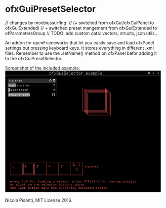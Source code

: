 ofxGuiPresetSelector
==============

// changes by moebiussurfing:
// (+ switched from ofxGui/ofxGuiPanel to ofxGuiExtended)
// + switched preset mangement from ofxGuiExtended to ofParametersGroup
// TODO: add custom data: vectors, structs, json utils..

An addon for openFrameworks that let you easily save and load ofxPanel settings but pressing keyboard keys. It stores everything in different .xml files. Remember to use the .setName() method on ofxPanel befor adding it to the ofxGuiPresetSelector.

Screenshot of the included example:
![example](example.png?raw=true "example")

Nicola Pisanti, MIT License 2016.
